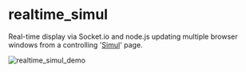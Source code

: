 # realtime_simul
Real-time display via Socket.io and node.js updating multiple browser windows from a controlling '[Simul](https://github.com/martinmphil/simul)' page. 

![realtime_simul_demo](https://user-images.githubusercontent.com/37618836/44580978-ee9b8200-a793-11e8-96aa-654444c8ac83.png)
